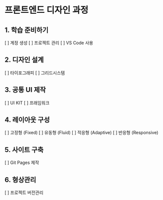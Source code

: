 # 프론트엔드 디자인 과정 
## 1. 학습 준비하기
[ ] 계정 생성
[ ] 프로젝트  관리
[ ] VS Code 사용
## 2. 디자인 설계
[ ] 타이포그래피
[ ] 그리드시스템
## 3. 공통 UI 제작
[ ] UI KIT
[ ] 프래임워크
## 4. 레이아웃 구성
[ ] 고정형 (Fixed)
[ ] 유동형 (Fluid)
[ ] 적응형 (Adaptive)
[ ] 반응형 (Responsive)
## 5. 사이트 구축
[ ] Git Pages 제작
## 6. 형상관리
[ ] 프로젝트 버전관리